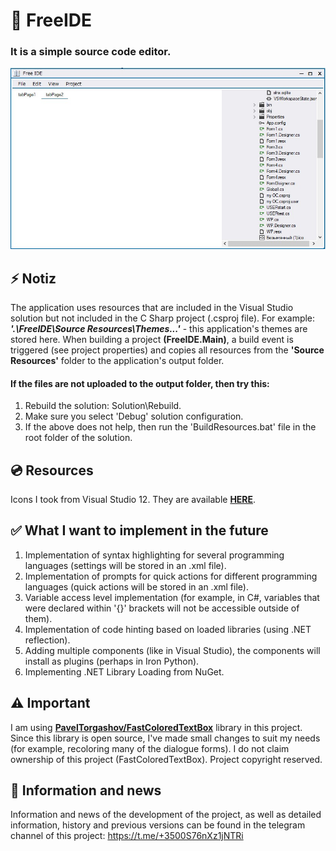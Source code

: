 # 📒 FreeIDE
### <strong>It is a simple source code editor.</strong>
![Image alt](https://github.com/aleksandrresetnikov/FreeIDE/blob/main/Screenshots/Screenshot_base(beta%20version).jpg)

## ⚡ Notiz
The application uses resources that are included in the Visual Studio solution but not included in the C Sharp project (.csproj file). For example: <strong><i>'.\FreeIDE\Source Resources\Themes\...'</i></strong> - this application's themes are stored here. When building a project <strong>(FreeIDE.Main)</strong>, a build event is triggered (see project properties) and copies all resources from the <strong>'Source Resources'</strong> folder to the application's output folder.

#### If the files are not uploaded to the output folder, then try this:
1. Rebuild the solution: Solution\Rebuild.
2. Make sure you select 'Debug' solution configuration.
3. If the above does not help, then run the 'BuildResources.bat' file in the root folder of the solution.

## 💿 Resources
Icons I took from Visual Studio 12. They are available <strong><a href="https://www.microsoft.com/en-us/download/details.aspx?id=35825">HERE</a></strong>.

## ✅ What I want to implement in the future
1. Implementation of syntax highlighting for several programming languages (settings will be stored in an .xml file).
2. Implementation of prompts for quick actions for different programming languages (quick actions will be stored in an .xml file).
3. Variable access level implementation (for example, in C#, variables that were declared within '{}' brackets will not be accessible outside of them).
4. Implementation of code hinting based on loaded libraries (using .NET reflection).
5. Adding multiple components (like in Visual Studio), the components will install as plugins (perhaps in Iron Python).
6. Implementing .NET Library Loading from NuGet.

## ⚠️ Important
I am using <strong><a href="https://github.com/PavelTorgashov/FastColoredTextBox">PavelTorgashov/FastColoredTextBox</a></strong> library in this project. Since this library is open source, I've made small changes to suit my needs (for example, recoloring many of the dialogue forms). I do not claim ownership of this project (FastColoredTextBox). Project copyright reserved.

## 📰 Information and news
Information and news of the development of the project, as well as detailed information, history and previous versions can be found in the telegram channel of this project: https://t.me/+3500S76nXz1jNTRi
